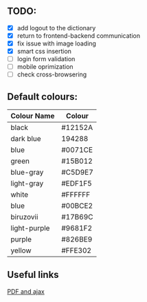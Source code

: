 ## TODO:

- [x] add logout to the dictionary
- [x] return to frontend-backend communication
- [x] fix issue with image loading
- [x] smart css insertion
- [ ] login form validation
- [ ] mobile oprimization
- [ ] check cross-browsering

## Default colours:

|Colour Name| Colour|
|-----------|-------|
|black| #12152A|
|dark blue| 194288|
|blue| #0071CE|
|green|#15B012|
|blue-gray|#C5D9E7|
|light-gray|#EDF1F5|
|white|#FFFFFF|
|blue|#00BCE2|
|biruzovii|#17B69C|
|light-purple|#9681F2|
|purple|#826BE9|
|yellow|#FFE302|

## Useful links

[PDF and ajax](https://stackoverflow.com/questions/14559060/display-pdf-using-an-ajax-call)